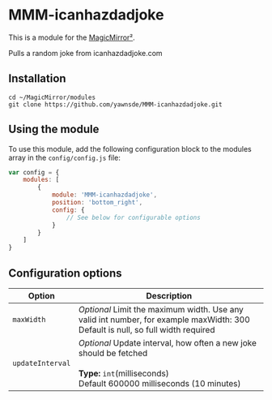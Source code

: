 # MMM-icanhazdadjoke

This is a module for the [MagicMirror²](https://github.com/MichMich/MagicMirror/).

Pulls a random joke from icanhazdadjoke.com

## Installation

```
cd ~/MagicMirror/modules
git clone https://github.com/yawnsde/MMM-icanhazdadjoke.git
```

## Using the module

To use this module, add the following configuration block to the modules array in the `config/config.js` file:
```js
var config = {
    modules: [
        {
            module: 'MMM-icanhazdadjoke',
			position: 'bottom_right',
            config: {
                // See below for configurable options
            }
        }
    ]
}
```

## Configuration options

| Option           | Description
|----------------- |-----------
| `maxWidth`        | *Optional* Limit the maximum width. Use any valid int number, for example maxWidth: 300<br>Default is null, so full width required
| `updateInterval`        | *Optional* Update interval, how often a new joke should be fetched <br><br>**Type:** `int`(milliseconds) <br>Default 600000 milliseconds (10 minutes)
